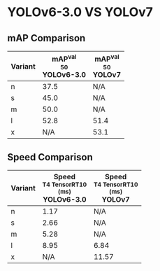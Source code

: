 ---
---

# YOLOv6-3.0 VS YOLOv7

## mAP Comparison

| **Variant** | <center><span style='width: 400px;'>**mAP<sup>val<br>50**<br>**YOLOv6-3.0**</span></center> | <center><span style='width: 400px;'>**mAP<sup>val<br>50**<br>**YOLOv7**</span></center> |
| ----------- | ------------------------------------------------------------------------------------------- | --------------------------------------------------------------------------------------- |
| n           | 37.5                                                                                        | N/A                                                                                     |
| s           | 45.0                                                                                        | N/A                                                                                     |
| m           | 50.0                                                                                        | N/A                                                                                     |
| l           | 52.8                                                                                        | 51.4                                                                                    |
| x           | N/A                                                                                         | 53.1                                                                                    |

## Speed Comparison

| **Variant** | <center><span style='width: 200px;'>**Speed**<br><sup>T4 TensorRT10<br>(ms)</sup><br>**YOLOv6-3.0**</span></center> | <center><span style='width: 200px;'>**Speed**<br><sup>T4 TensorRT10<br>(ms)</sup><br>**YOLOv7**</span></center> |
| ----------- | ------------------------------------------------------------------------------------------------------------------- | --------------------------------------------------------------------------------------------------------------- |
| n           | 1.17                                                                                                                | N/A                                                                                                             |
| s           | 2.66                                                                                                                | N/A                                                                                                             |
| m           | 5.28                                                                                                                | N/A                                                                                                             |
| l           | 8.95                                                                                                                | 6.84                                                                                                            |
| x           | N/A                                                                                                                 | 11.57                                                                                                           |

